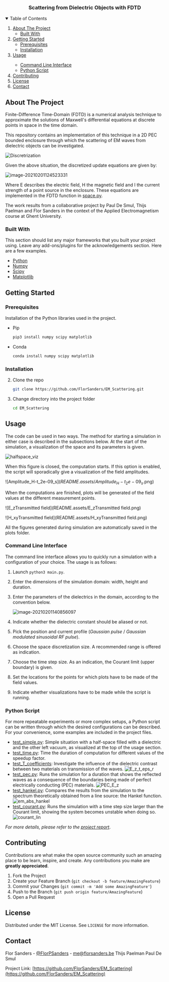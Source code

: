 <p align="center">
  <h3 align="center">Scattering from Dielectric Objects with FDTD</h3>
</p>
<details open="open">
  <summary>Table of Contents</summary>
  <ol>
    <li>
      <a href="#about-the-project">About The Project</a>
      <ul>
        <li><a href="#built-with">Built With</a></li>
      </ul>
    </li>
    <li>
      <a href="#getting-started">Getting Started</a>
      <ul>
        <li><a href="#prerequisites">Prerequisites</a></li>
        <li><a href="#installation">Installation</a></li>
      </ul>
    </li>
    <li><a href="#usage">Usage</a></li>
      <ul>
        <li><a href="#command-line-interface">Command Line Interface</a></li>
        <li><a href="#python-script">Python Script</a></li>
      </ul>
    <li><a href="#contributing">Contributing</a></li>
    <li><a href="#license">License</a></li>
    <li><a href="#contact">Contact</a></li>
  </ol>
</details>

## About The Project

Finite-Difference Time-Domain (FDTD) is a numerical analysis technique to approximate the solutions of Maxwell's differential equations at discrete points in space in the time domain.

This repository contains an implementation of this technique in a 2D PEC bounded enclosure through which the scattering of EM waves from dielectric objects can be investigated.

![Discretrization](README.assets/Discretrization.PNG)

Given the above situation, the discretized update equations are given by:

![image-20210201124523331](README.assets/image-20210201124523331.png)

Where E describes the electric field, H the magnetic field and I the current strength of a point source in the enclosure. These equations are implemented in the FDTD function in [space.py](./space.py).

The work results from a collaborative project by Paul De Smul, Thijs Paelman and Flor Sanders in the context of the Applied Electromagnetism course at Ghent University.

### Built With

This section should list any major frameworks that you built your project using. Leave any add-ons/plugins for the acknowledgements section. Here are a few examples.
* [Python](https://www.python.org/)
* [Numpy](https://numpy.org/)
* [Scipy](https://www.scipy.org/)
* [Matplotlib](https://matplotlib.org/)

## Getting Started

### Prerequisites

Installation of the Python libraries used in the project.
* Pip
  
  ```sh
  pip3 install numpy scipy matplotlib
  ```
* Conda
  
  ```sh
  conda install numpy scipy matplotlib
  ```

### Installation

2. Clone the repo
   ```sh
   git clone https://github.com/FlorSanders/EM_Scattering.git
   ```
3. Change directory into the project folder
   ```sh
   cd EM_Scattering
   ```

## Usage

The code can be used in two ways. The method for starting a simulation in either case is described in the subsections below. At the start of the simulation, a visualization of the space and its parameters is given.

![halfspace_viz](README.assets/halfspace_viz.png)

When this figure is closed, the computation starts. If this option is enabled, the script will sporadically give a visualization of the field amplitudes.

![Amplitude_H-t_2e-09_s$](README.assets/Amplitude_H-t_2e-09_s$.png)

When the computations are finished, plots will be generated of the field values at the different measurement points.

![E_zTransmitted field](README.assets/E_zTransmitted field.png)

![H_xyTransmitted field](README.assets/H_xyTransmitted field.png)

All the figures generated during simulation are automatically saved in the plots folder.

### Command Line Interface

The command line interface allows you to quickly run a simulation with a configuration of your choice. The usage is as follows:

1. Launch `python3 main.py`.

2. Enter the dimensions of the simulation domain: width, height and duration.

3. Enter the parameters of the dielectrics in the domain, according to the convention below.

   ![image-20210201140856097](README.assets/image-20210201140856097.png)

4. Indicate whether the dielectric constant should be aliased or not.

5. Pick the position and current profile (*Gaussian pulse* / *Gaussian modulated sinusoidal RF pulse*).

6. Choose the space discretization size. A recommended range is offered as indication.

7. Choose the time step size. As an indication, the Courant limit (upper boundary) is given.

8. Set the locations for the points for which plots have to be made of the field values.

9. Indicate whether visualizations have to be made while the script is running.

### Python Script

For more repeatable experiments or more complex setups, a Python script can be written through which the desired configurations can be described. For your convenience, some examples are included in the project files.

- [test_simple.py](./test_simple.py): Simple situation with a half-space filled with a dielectric and the other left vacuum, as visualized at the top of the usage section.
- [test_time.py](./test_time.py): Time the duration of computation for different values of the speedup factor.
- [test_T_coefficients](./test_T_coefficients.py): Investigate the influence of the dielectric contrast between two materials on transmission of the waves.
  ![E_z_t_eps_r](README.assets/E_z_t_eps_r.png)
- [test_pec.py](./test_pec.py): Runs the simulation for a duration that shows the reflected waves as a consequence of the boundaries being made of perfect electrically conducting (PEC) materials.
  ![PEC_E_z](README.assets/PEC_E_z.png)
- [test_hankel.py](./test_hankel.py): Compares the results from the simulation to the spectrum theoretically obtained from a line source: the Hankel function.
  ![em_abs_hankel](README.assets/em_abs_hankel.png)
- [test_courant.py](./test_courant.py): Runs the simulation with a time step size larger than the Courant limit, showing the system becomes unstable when doing so.
  ![courant_lin](README.assets/courant_lin.png)

_For more details, please refer to the [project report](https://github.com/FlorSanders/EM_Scattering/blob/main/report/Report.pdf)_.

## Contributing

Contributions are what make the open source community such an amazing place to be learn, inspire, and create. Any contributions you make are **greatly appreciated**.

1. Fork the Project
2. Create your Feature Branch (`git checkout -b feature/AmazingFeature`)
3. Commit your Changes (`git commit -m 'Add some AmazingFeature'`)
4. Push to the Branch (`git push origin feature/AmazingFeature`)
5. Open a Pull Request

## License

Distributed under the MIT License. See `LICENSE` for more information.

## Contact

Flor Sanders - [@FlorPSanders](https://twitter.com/FlorPSanders) - [me@florsanders.be](mailto:me@florsanders.be)
Thijs Paelman
Paul De Smul

Project Link: [https://github.com/FlorSanders/EM_Scattering](https://github.com/FlorSanders/EM_Scattering)
